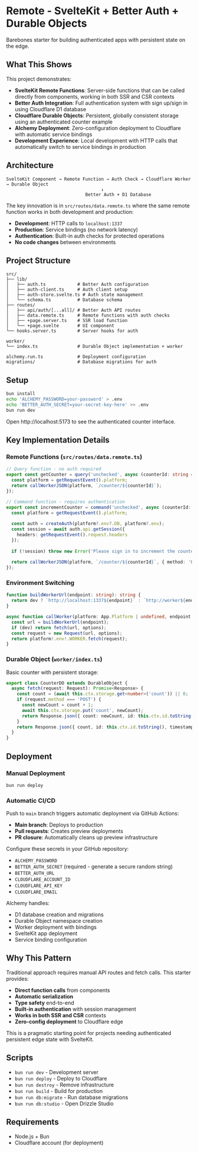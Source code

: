 # Remote - SvelteKit + Better Auth + Durable Objects

Barebones starter for building authenticated apps with persistent state on the edge. 

## What This Shows

This project demonstrates:

- **SvelteKit Remote Functions**: Server-side functions that can be called directly from components, working in both SSR and CSR contexts
- **Better Auth Integration**: Full authentication system with sign up/sign in using Cloudflare D1 database
- **Cloudflare Durable Objects**: Persistent, globally consistent storage using an authenticated counter example
- **Alchemy Deployment**: Zero-configuration deployment to Cloudflare with automatic service bindings
- **Development Experience**: Local development with HTTP calls that automatically switch to service bindings in production

## Architecture

```
SvelteKit Component → Remote Function → Auth Check → Cloudflare Worker → Durable Object
                                    ↓
                              Better Auth + D1 Database
```

The key innovation is in `src/routes/data.remote.ts` where the same remote function works in both development and production:

- **Development**: HTTP calls to `localhost:1337`
- **Production**: Service bindings (no network latency)
- **Authentication**: Built-in auth checks for protected operations
- **No code changes** between environments

## Project Structure

```
src/
├── lib/
│   ├── auth.ts            # Better Auth configuration
│   ├── auth-client.ts     # Auth client setup
│   ├── auth-store.svelte.ts # Auth state management
│   └── schema.ts          # Database schema
├── routes/
│   ├── api/auth/[...all]/ # Better Auth API routes
│   ├── data.remote.ts     # Remote functions with auth checks
│   ├── +page.server.ts    # SSR load function
│   └── +page.svelte       # UI component
└── hooks.server.ts        # Server hooks for auth

worker/
└── index.ts               # Durable Object implementation + worker

alchemy.run.ts             # Deployment configuration
migrations/                # Database migrations for auth
```

## Setup

```bash
bun install
echo 'ALCHEMY_PASSWORD=your-password' > .env
echo 'BETTER_AUTH_SECRET=your-secret-key-here' >> .env
bun run dev
```

Open http://localhost:5173 to see the authenticated counter interface.

## Key Implementation Details

### Remote Functions (`src/routes/data.remote.ts`)

```typescript
// Query function - no auth required
export const getCounter = query('unchecked', async (counterId: string = 'default') => {
  const platform = getRequestEvent().platform;
  return callWorkerJSON(platform, `/counter/${counterId}`);
});

// Command function - requires authentication
export const incrementCounter = command('unchecked', async (counterId: string = 'default') => {
  const platform = getRequestEvent().platform;
  
  const auth = createAuth(platform?.env?.DB, platform?.env);
  const session = await auth.api.getSession({ 
    headers: getRequestEvent().request.headers 
  });
  
  if (!session) throw new Error('Please sign in to increment the counter');
  
  return callWorkerJSON(platform, `/counter/${counterId}`, { method: 'POST' });
});
```

### Environment Switching

```typescript
function buildWorkerUrl(endpoint: string): string {
  return dev ? `http://localhost:1337${endpoint}` : `http://worker${endpoint}`;
}

async function callWorker(platform: App.Platform | undefined, endpoint: string, options: RequestInit = {}): Promise<Response> {
  const url = buildWorkerUrl(endpoint);
  if (dev) return fetch(url, options);
  const request = new Request(url, options);
  return platform!.env!.WORKER.fetch(request);
}
```

### Durable Object (`worker/index.ts`)

Basic counter with persistent storage:

```typescript
export class CounterDO extends DurableObject {
  async fetch(request: Request): Promise<Response> {
    const count = (await this.ctx.storage.get<number>('count')) || 0;
    if (request.method === 'POST') {
      const newCount = count + 1;
      await this.ctx.storage.put('count', newCount);
      return Response.json({ count: newCount, id: this.ctx.id.toString(), timestamp: new Date().toISOString() });
    }
    return Response.json({ count, id: this.ctx.id.toString(), timestamp: new Date().toISOString() });
  }
}
```



## Deployment

### Manual Deployment
```bash
bun run deploy
```

### Automatic CI/CD
Push to `main` branch triggers automatic deployment via GitHub Actions:
- **Main branch**: Deploys to production
- **Pull requests**: Creates preview deployments  
- **PR closure**: Automatically cleans up preview infrastructure

Configure these secrets in your GitHub repository:
- `ALCHEMY_PASSWORD`
- `BETTER_AUTH_SECRET` (required - generate a secure random string)
- `BETTER_AUTH_URL` 
- `CLOUDFLARE_ACCOUNT_ID`
- `CLOUDFLARE_API_KEY`
- `CLOUDFLARE_EMAIL`

Alchemy handles:
- D1 database creation and migrations
- Durable Object namespace creation  
- Worker deployment with bindings
- SvelteKit app deployment
- Service binding configuration

## Why This Pattern

Traditional approach requires manual API routes and fetch calls. This starter provides:
- **Direct function calls** from components
- **Automatic serialization** 
- **Type safety** end-to-end
- **Built-in authentication** with session management
- **Works in both SSR and CSR** contexts
- **Zero-config deployment** to Cloudflare edge

This is a pragmatic starting point for projects needing authenticated persistent edge state with SvelteKit.

## Scripts

- `bun run dev` - Development server
- `bun run deploy` - Deploy to Cloudflare
- `bun run destroy` - Remove infrastructure  
- `bun run build` - Build for production
- `bun run db:migrate` - Run database migrations
- `bun run db:studio` - Open Drizzle Studio

## Requirements

- Node.js + Bun
- Cloudflare account (for deployment)